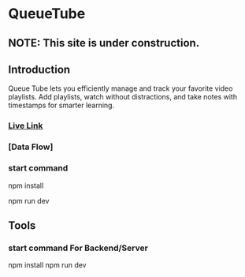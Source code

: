 # QueueTube

## NOTE: This site is under construction.

## Introduction

Queue Tube lets you efficiently manage and track your favorite video playlists. Add playlists, watch without distractions, and take notes with timestamps for smarter learning.

### [Live Link](https://queue-tube.vercel.app/)

### [Data Flow]

### start command

npm install

npm run dev

## Tools

### start command For Backend/Server

npm install
npm run dev

